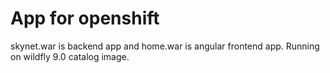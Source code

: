 # App for openshift

skynet.war is backend app and home.war is angular frontend app. Running on  wildfly 9.0 catalog image.